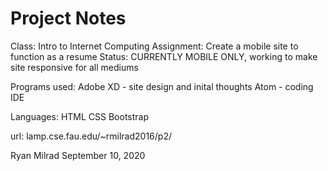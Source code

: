 # Project Notes
Class: Intro to Internet Computing
Assignment: Create a mobile site to function as a resume
Status: CURRENTLY MOBILE ONLY, working to make site responsive for all mediums

Programs used: 
Adobe XD - site design and inital thoughts
Atom - coding IDE

Languages:
HTML
CSS
Bootstrap

url: lamp.cse.fau.edu/~rmilrad2016/p2/

Ryan Milrad
September 10, 2020